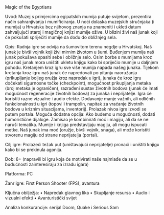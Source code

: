 Magic of the Egyptians


Uvod: Muzej s primjercima egipatskih mumija putuje svijetom, prezentira način
sahranjivanja i mumificiranja. U noći dolaska muzejskih stručnjaka (i mumija) u
Hrvatsku bez njihovog znanja na znameniti i ukleti datum zahvaljujući staroj i
magičnoj knjizi mumije ožive. U blizini živi naš junak koji će pokušati spriječiti mumije
da dođu do obližnjeg sela.

Opis: Radnja igre se odvija na šumovitom terenu negdje u Hrvatskoj. Naš junak je
bivši vojnik koji živi mirnim životom u šumi. Buđenjem mumija naš junak pokušava
spasiti sebe i obližnje selo. Osim borbe s mumijama kroz igru naš junak mora uništiti
ukletu knjigu kako bi spriječio mumije u daljnjem pohodu. Kretanjem kroz igru sve
više mumija napada našeg junaka. Tijekom kretanja kroz igru naš junak će
napredovati po pitanju naoružanja (prikupljanje boljeg oružja kroz napredak u igri),
junaka će kroz igru dočekati sigurnosne točke (checkpoint), mogućnost prikupljanja
metaka (broj metaka je ograničen), razrađeni sustav životnih bodova (junak će imati
mogućnost regeneracije životnih bodova) za junaka i neprijatelje. Igra će koristiti
razne vizualne i audio efekte. Dodavanje manje važnih, ali odličnih funkcionalnosti u
igri (topovi i trampolin, napitak za vraćanje životnih bodova u kriznim situacijama,
inventorij). Prolazak nivoa igre izvodi se putem portala. Moguća dodatna opcija: Ako
budemo u mogućnosti, dodati humoristične dijaloge.
Zamisao je kombinirati moć i magiju, ali da se ne naruši tematika. Mumije i knjiga
predstavljaju magiju, ali mogu ispucati metke. Naš junak ima moć (oružje, bivši
vojnik, snaga), ali može koristiti stvorenu magiju od strane neprijatelja (portal).

Cilj igre: Prolazeći težak put (uništavajući neprijatelje) pronaći i uništiti knjigu kako
bi se prekinula agonija.

Dob: 8+ (napravili bi igru koja će motivirati naše najmlađe da se u budućnosti
zainteresiraju za izradu igara)

Platforma: PC

Žanr igre: First Person Shooter (FPS), avantura

Ključna obilježja:
• Napredak glavnog lika
• Skupljanje resursa
• Audio i vizualni efekti
• Avanturistički svijet

Analiza konkurancije: serijal Doom, Quake i Serious Sam
